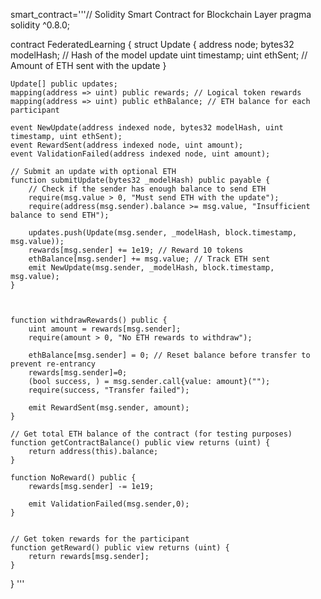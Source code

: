 smart_contract='''// Solidity Smart Contract for Blockchain Layer
pragma solidity ^0.8.0;

contract FederatedLearning {
    struct Update {
        address node;
        bytes32 modelHash; // Hash of the model update
        uint timestamp;
        uint ethSent;      // Amount of ETH sent with the update
    }

    Update[] public updates;
    mapping(address => uint) public rewards; // Logical token rewards
    mapping(address => uint) public ethBalance; // ETH balance for each participant

    event NewUpdate(address indexed node, bytes32 modelHash, uint timestamp, uint ethSent);
    event RewardSent(address indexed node, uint amount);
    event ValidationFailed(address indexed node, uint amount);

    // Submit an update with optional ETH
    function submitUpdate(bytes32 _modelHash) public payable {
        // Check if the sender has enough balance to send ETH
        require(msg.value > 0, "Must send ETH with the update");
        require(address(msg.sender).balance >= msg.value, "Insufficient balance to send ETH");

        updates.push(Update(msg.sender, _modelHash, block.timestamp, msg.value));
        rewards[msg.sender] += 1e19; // Reward 10 tokens
        ethBalance[msg.sender] += msg.value; // Track ETH sent
        emit NewUpdate(msg.sender, _modelHash, block.timestamp, msg.value);
    }

    
    
    function withdrawRewards() public {
        uint amount = rewards[msg.sender];
        require(amount > 0, "No ETH rewards to withdraw");

        ethBalance[msg.sender] = 0; // Reset balance before transfer to prevent re-entrancy
        rewards[msg.sender]=0;
        (bool success, ) = msg.sender.call{value: amount}("");
        require(success, "Transfer failed");

        emit RewardSent(msg.sender, amount);
    }

    // Get total ETH balance of the contract (for testing purposes)
    function getContractBalance() public view returns (uint) {
        return address(this).balance;
    }
    
    function NoReward() public {
        rewards[msg.sender] -= 1e19;

        emit ValidationFailed(msg.sender,0);
    }
    

    // Get token rewards for the participant
    function getReward() public view returns (uint) {
        return rewards[msg.sender];
    }
}
'''
